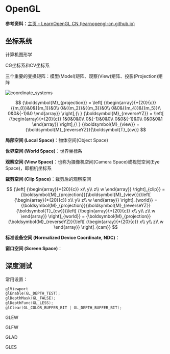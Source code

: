 # OpenGL

**参考资料：**[主页 - LearnOpenGL CN (learnopengl-cn.github.io)](https://learnopengl-cn.github.io/)

## 坐标系统

计算机图形学

CG坐标系和CV坐标系

三个重要的变换矩阵：模型(Model)矩阵、观察(View)矩阵、投影(Projection)矩阵

![coordinate_systems](https://learnopengl-cn.github.io/img/01/08/coordinate_systems.png)



$$
{\boldsymbol{M}_{projection}} = \left[ {\begin{array}{*{20}{c}}
{{m_0}}&0&{{m_1}}&0\\
0&{{m_2}}&{{m_3}}&0\\
0&0&{{m_4}}&{{m_5}}\\
0&0&{-1}&0
\end{array}} \right],{\ }
{\boldsymbol{M}_{reverseYZ}} = \left[ {\begin{array}{*{20}{c}}
1&0&0&0\\
0&{-1}&0&0\\
0&0&{-1}&0\\
0&0&0&1
\end{array}} \right],{\ }
{\boldsymbol{M}_{view}} = {\boldsymbol{M}_{reverseYZ}}{\boldsymbol{T}_{cw}}
$$

**局部空间 (Local Space)**：物体空间(Object Space)

**世界空间 (World Space)**：世界坐标系

**观察空间 (View Space)**：也称为摄像机空间(Camera Space)或视觉空间(Eye Space)，即相机坐标系

**裁剪空间 (Clip Space)**：裁剪后的观察空间

$$
{\left[ {\begin{array}{*{20}{c}}
x\\
y\\
z\\
w
\end{array}} \right]_{clip}} = {\boldsymbol{M}_{projection}}{\boldsymbol{M}_{view}}{\left[ {\begin{array}{*{20}{c}}
x\\
y\\
z\\
w
\end{array}} \right]_{world}} = {\boldsymbol{M}_{projection}}{\boldsymbol{M}_{reverseYZ}}{\boldsymbol{T}_{cw}}{\left[ {\begin{array}{*{20}{c}}
x\\
y\\
z\\
w
\end{array}} \right]_{world}} = {\boldsymbol{M}_{projection}}{\boldsymbol{M}_{reverseYZ}}{\left[ {\begin{array}{*{20}{c}}
x\\
y\\
z\\
w
\end{array}} \right]_{cam}}
$$


**标准设备空间 (Normalized Device Coordinate, NDC)**：

**窗口空间 (Screen Space)**：

## 深度测试

常用设置：

```C++
glViewport
glEnable(GL_DEPTH_TEST);
glDepthMask(GL_FALSE);
glDepthFunc(GL_LESS);
glClear(GL_COLOR_BUFFER_BIT | GL_DEPTH_BUFFER_BIT);
```

GLEW

GLFW

GLAD

GLES



